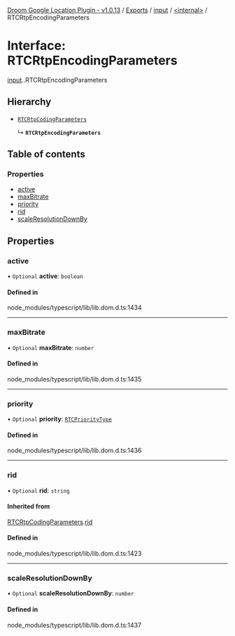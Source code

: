 [Droom Google Location Plugin - v1.0.13](../README.md) / [Exports](../modules.md) / [input](../modules/input.md) / [<internal\>](../modules/input._internal_.md) / RTCRtpEncodingParameters

# Interface: RTCRtpEncodingParameters

[input](../modules/input.md).[<internal>](../modules/input._internal_.md).RTCRtpEncodingParameters

## Hierarchy

- [`RTCRtpCodingParameters`](input._internal_.RTCRtpCodingParameters.md)

  ↳ **`RTCRtpEncodingParameters`**

## Table of contents

### Properties

- [active](input._internal_.RTCRtpEncodingParameters.md#active)
- [maxBitrate](input._internal_.RTCRtpEncodingParameters.md#maxbitrate)
- [priority](input._internal_.RTCRtpEncodingParameters.md#priority)
- [rid](input._internal_.RTCRtpEncodingParameters.md#rid)
- [scaleResolutionDownBy](input._internal_.RTCRtpEncodingParameters.md#scaleresolutiondownby)

## Properties

### active

• `Optional` **active**: `boolean`

#### Defined in

node_modules/typescript/lib/lib.dom.d.ts:1434

___

### maxBitrate

• `Optional` **maxBitrate**: `number`

#### Defined in

node_modules/typescript/lib/lib.dom.d.ts:1435

___

### priority

• `Optional` **priority**: [`RTCPriorityType`](../modules/input._internal_.md#rtcprioritytype)

#### Defined in

node_modules/typescript/lib/lib.dom.d.ts:1436

___

### rid

• `Optional` **rid**: `string`

#### Inherited from

[RTCRtpCodingParameters](input._internal_.RTCRtpCodingParameters.md).[rid](input._internal_.RTCRtpCodingParameters.md#rid)

#### Defined in

node_modules/typescript/lib/lib.dom.d.ts:1423

___

### scaleResolutionDownBy

• `Optional` **scaleResolutionDownBy**: `number`

#### Defined in

node_modules/typescript/lib/lib.dom.d.ts:1437
